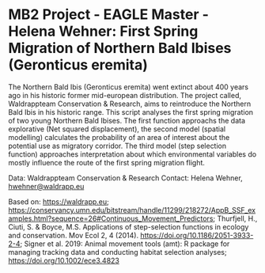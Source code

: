 # MB2 Project - EAGLE Master - Helena Wehner: First Spring Migration of Northern Bald Ibises (Geronticus eremita)

The Northern Bald Ibis (Geronticus eremita) went extinct about 400 years ago in his historic former mid-european distribution.
The project called, Waldrappteam Conservation & Research, aims to reintroduce the Northern Bald Ibis in his historic range.
This script analyses the first spring migration of two young Northern Bald Ibises. The first function approachs the data explorative
(Net squared displacement), the second model (spatial modelling) calculates the probability of an area of interest about the potential
use as migratory corridor. The third model (step selection function) approaches interpretation about which environmental variables do mostly
influence the route of the first spring migration flight.

Data: Waldrappteam Conservation & Research Contact: Helena Wehner, hwehner@waldrapp.eu

Based on: https://waldrapp.eu; https://conservancy.umn.edu/bitstream/handle/11299/218272/AppB_SSF_examples.html?sequence=26#Continuous_Movement_Predictors; Thurfjell, H., Ciuti, S. & Boyce, M.S. Applications of step-selection functions in ecology and conservation. Mov Ecol 2, 4 (2014). https://doi.org/10.1186/2051-3933-2-4; Signer et al. 2019: Animal movement tools (amt): R package for managing tracking data and conducting habitat selection analyses; https://doi.org/10.1002/ece3.4823
